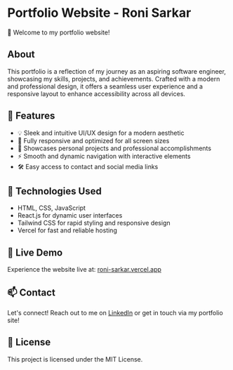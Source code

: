 # Portfolio Website - Roni Sarkar

🚀 Welcome to my portfolio website!

## About
This portfolio is a reflection of my journey as an aspiring software engineer, showcasing my skills, projects, and achievements. Crafted with a modern and professional design, it offers a seamless user experience and a responsive layout to enhance accessibility across all devices.

## 🔋 Features
- 💡 Sleek and intuitive UI/UX design for a modern aesthetic
- 📱 Fully responsive and optimized for all screen sizes
- 💼 Showcases personal projects and professional accomplishments
- ⚡ Smooth and dynamic navigation with interactive elements
- 🛠️ Easy access to contact and social media links

## 🛑 Technologies Used
- HTML, CSS, JavaScript
- React.js for dynamic user interfaces
- Tailwind CSS for rapid styling and responsive design
- Vercel for fast and reliable hosting

## 🚀 Live Demo
Experience the website live at: [roni-sarkar.vercel.app](https://ronisarkar-three.vercel.app)

## 📫 Contact
Let's connect! Reach out to me on [LinkedIn](https://www.linkedin.com/in/ronisarkar/) or get in touch via my portfolio site!

## 📝 License
This project is licensed under the MIT License.



